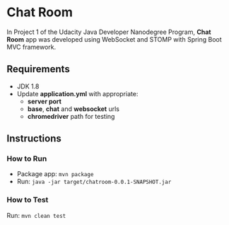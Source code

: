 # Chat Room
In Project 1 of the Udacity Java Developer Nanodegree Program, **Chat Room** app was developed using 
WebSocket and STOMP with Spring Boot MVC framework.

## Requirements
* JDK 1.8
* Update **application.yml** with appropriate:
    * **server port**
    * **base**, **chat** and **websocket** urls
    * **chromedriver** path for testing

## Instructions
### How to Run
* Package app: ```mvn package```
* Run: ```java -jar target/chatroom-0.0.1-SNAPSHOT.jar```

### How to Test
Run: ```mvn clean test``` 

